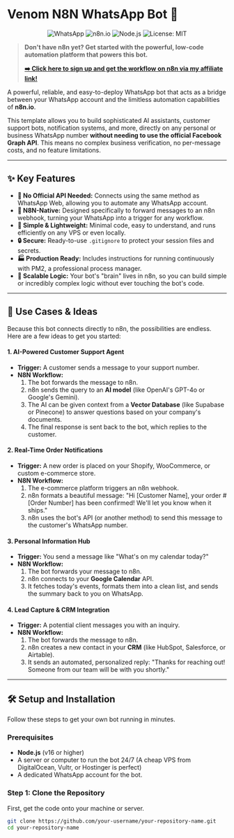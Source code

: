 # Venom N8N WhatsApp Bot 🤖

<p align="center">
  <img src="https://img.shields.io/badge/WhatsApp-25D366?style=for-the-badge&logo=whatsapp&logoColor=white" alt="WhatsApp">
  <img src="https://img.shields.io/badge/n8n-1A1A2D?style=for-the-badge&logo=n8n&logoColor=white" alt="n8n.io">
  <img src="https://img.shields.io/badge/Node.js-339933?style=for-the-badge&logo=nodedotjs&logoColor=white" alt="Node.js">
  <img src="https://img.shields.io/badge/License-MIT-blue.svg?style=for-the-badge" alt="License: MIT">
</p>

> **Don't have n8n yet? Get started with the powerful, low-code automation platform that powers this bot.**
>
> **[➡️ Click here to sign up and get the workflow on n8n via my affiliate link!](https://n8n.partnerlinks.io/et001atzcei7 )**

A powerful, reliable, and easy-to-deploy WhatsApp bot that acts as a bridge between your WhatsApp account and the limitless automation capabilities of **n8n.io**.

This template allows you to build sophisticated AI assistants, customer support bots, notification systems, and more, directly on any personal or business WhatsApp number **without needing to use the official Facebook Graph API**. This means no complex business verification, no per-message costs, and no feature limitations.

---

## ✨ Key Features

-   **🚀 No Official API Needed:** Connects using the same method as WhatsApp Web, allowing you to automate any WhatsApp account.
-   **🔗 N8N-Native:** Designed specifically to forward messages to an n8n webhook, turning your WhatsApp into a trigger for any workflow.
-   **💨 Simple & Lightweight:** Minimal code, easy to understand, and runs efficiently on any VPS or even locally.
-   **🔒 Secure:** Ready-to-use `.gitignore` to protect your session files and secrets.
-   **🏭 Production Ready:** Includes instructions for running continuously with PM2, a professional process manager.
-   **🧠 Scalable Logic:** Your bot's "brain" lives in n8n, so you can build simple or incredibly complex logic without ever touching the bot's code.

---

## 🚀 Use Cases & Ideas

Because this bot connects directly to n8n, the possibilities are endless. Here are a few ideas to get you started:

#### 1. AI-Powered Customer Support Agent
-   **Trigger:** A customer sends a message to your support number.
-   **N8N Workflow:**
    1.  The bot forwards the message to n8n.
    2.  n8n sends the query to an **AI model** (like OpenAI's GPT-4o or Google's Gemini).
    3.  The AI can be given context from a **Vector Database** (like Supabase or Pinecone) to answer questions based on your company's documents.
    4.  The final response is sent back to the bot, which replies to the customer.

#### 2. Real-Time Order Notifications
-   **Trigger:** A new order is placed on your Shopify, WooCommerce, or custom e-commerce store.
-   **N8N Workflow:**
    1.  The e-commerce platform triggers an n8n webhook.
    2.  n8n formats a beautiful message: "Hi [Customer Name], your order #[Order Number] has been confirmed! We'll let you know when it ships."
    3.  n8n uses the bot's API (or another method) to send this message to the customer's WhatsApp number.

#### 3. Personal Information Hub
-   **Trigger:** You send a message like "What's on my calendar today?"
-   **N8N Workflow:**
    1.  The bot forwards your message to n8n.
    2.  n8n connects to your **Google Calendar** API.
    3.  It fetches today's events, formats them into a clean list, and sends the summary back to you on WhatsApp.

#### 4. Lead Capture & CRM Integration
-   **Trigger:** A potential client messages you with an inquiry.
-   **N8N Workflow:**
    1.  The bot forwards the message to n8n.
    2.  n8n creates a new contact in your **CRM** (like HubSpot, Salesforce, or Airtable).
    3.  It sends an automated, personalized reply: "Thanks for reaching out! Someone from our team will be with you shortly."

---

## 🛠️ Setup and Installation

Follow these steps to get your own bot running in minutes.

### Prerequisites

-   **Node.js** (v16 or higher)
-   A server or computer to run the bot 24/7 (A cheap VPS from DigitalOcean, Vultr, or Hostinger is perfect)
-   A dedicated WhatsApp account for the bot.

### Step 1: Clone the Repository

First, get the code onto your machine or server.
```bash
git clone https://github.com/your-username/your-repository-name.git
cd your-repository-name
